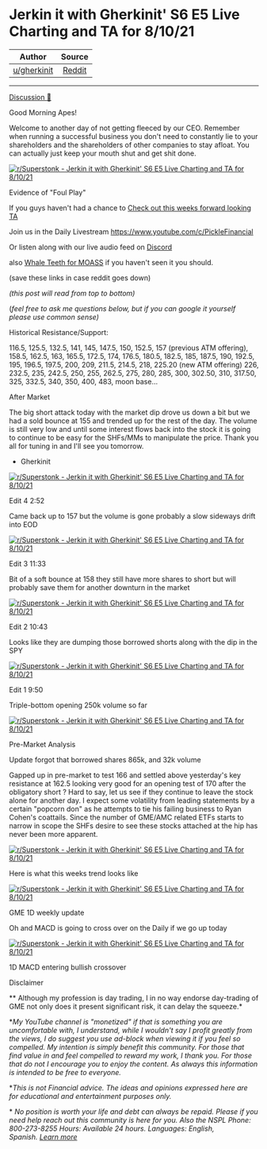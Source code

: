 Jerkin it with Gherkinit' S6 E5 Live Charting and TA for 8/10/21
================================================================

| Author      | Source | 
|  :----:     |    :----:   |        
| [u/gherkinit](https://www.reddit.com/user/gherkinit/) | [Reddit](https://www.reddit.com/r/Superstonk/comments/p1obl5/jerkin_it_with_gherkinit_s6_e5_live_charting_and/) |

---


[Discussion 🦍](https://www.reddit.com/r/Superstonk/search?q=flair_name%3A%22Discussion%20%F0%9F%A6%8D%22&restrict_sr=1)

Good Morning Apes!

Welcome to another day of not getting fleeced by our CEO. Remember when running a successful business you don't need to constantly lie to your shareholders and the shareholders of other companies to stay afloat. You can actually just keep your mouth shut and get shit done.

[![r/Superstonk - Jerkin it with Gherkinit' S6 E5 Live Charting and TA for 8/10/21](https://preview.redd.it/dexwd394xig71.png?width=2056&format=png&auto=webp&s=18a48da66cb18105eca06cd00d54e6e4ce51f0b5)](https://preview.redd.it/dexwd394xig71.png?width=2056&format=png&auto=webp&s=18a48da66cb18105eca06cd00d54e6e4ce51f0b5)

Evidence of "Foul Play"

If you guys haven't had a chance to [Check out this weeks forward looking TA](https://www.reddit.com/r/Superstonk/comments/p0koqe/jerkin_it_with_gherkinit_forward_looking_ta_for/)

Join us in the Daily Livestream <https://www.youtube.com/c/PickleFinancial>

Or listen along with our live audio feed on [Discord](https://discord.gg/HbqnUVsSrH)

also [Whale Teeth for MOASS](https://www.reddit.com/r/Superstonk/comments/p1ft0f/moass_hype_video/?utm_source=share&utm_medium=web2x&context=3) if you haven't seen it you should.

(save these links in case reddit goes down)

*(this post will read from top to bottom)*

(*feel free to ask me questions below, but if you can google it yourself please use common sense)*

Historical Resistance/Support:

116.5, 125.5, 132.5, 141, 145, 147.5, 150, 152.5, 157 (previous ATM offering), 158.5, 162.5, 163, 165.5, 172.5, 174, 176.5, 180.5, 182.5, 185, 187.5, 190, 192.5, 195, 196.5, 197.5, 200, 209, 211.5, 214.5, 218, 225.20 (new ATM offering) 226, 232.5, 235, 242.5, 250, 255, 262.5, 275, 280, 285, 300, 302.50, 310, 317.50, 325, 332.5, 340, 350, 400, 483, moon base...

After Market

The big short attack today with the market dip drove us down a bit but we had a sold bounce at 155 and trended up for the rest of the day. The volume is still very low and until some interest flows back into the stock it is going to continue to be easy for the SHFs/MMs to manipulate the price. Thank you all for tuning in and I'll see you tomorrow.

- Gherkinit

[![r/Superstonk - Jerkin it with Gherkinit' S6 E5 Live Charting and TA for 8/10/21](https://preview.redd.it/arcizciz6lg71.png?width=569&format=png&auto=webp&s=4b2757e6ea5130701380c58234a4fd2ad743ce64)](https://preview.redd.it/arcizciz6lg71.png?width=569&format=png&auto=webp&s=4b2757e6ea5130701380c58234a4fd2ad743ce64)

Edit 4 2:52

Came back up to 157 but the volume is gone probably a slow sideways drift into EOD

[![r/Superstonk - Jerkin it with Gherkinit' S6 E5 Live Charting and TA for 8/10/21](https://preview.redd.it/j71j3r7nukg71.png?width=1767&format=png&auto=webp&s=83706d08a800ee899fa0e717529cb4ed74038ffe)](https://preview.redd.it/j71j3r7nukg71.png?width=1767&format=png&auto=webp&s=83706d08a800ee899fa0e717529cb4ed74038ffe)

Edit 3 11:33

Bit of a soft bounce at 158 they still have more shares to short but will probably save them for another downturn in the market

[![r/Superstonk - Jerkin it with Gherkinit' S6 E5 Live Charting and TA for 8/10/21](https://preview.redd.it/ug9ow8j6vjg71.png?width=1765&format=png&auto=webp&s=f4967a8b6f4d45f1931a2f9226a93204f11ddb66)](https://preview.redd.it/ug9ow8j6vjg71.png?width=1765&format=png&auto=webp&s=f4967a8b6f4d45f1931a2f9226a93204f11ddb66)

Edit 2 10:43

Looks like they are dumping those borrowed shorts along with the dip in the SPY

[![r/Superstonk - Jerkin it with Gherkinit' S6 E5 Live Charting and TA for 8/10/21](https://preview.redd.it/62hzj248mjg71.png?width=1778&format=png&auto=webp&s=1c28c43fe53ee410dbaa0da5f6b3a1e282545254)](https://preview.redd.it/62hzj248mjg71.png?width=1778&format=png&auto=webp&s=1c28c43fe53ee410dbaa0da5f6b3a1e282545254)

Edit 1 9:50

Triple-bottom opening 250k volume so far

[![r/Superstonk - Jerkin it with Gherkinit' S6 E5 Live Charting and TA for 8/10/21](https://preview.redd.it/2ptx4delcjg71.png?width=1766&format=png&auto=webp&s=6b77bdd36ef0ee490645cfb30896a679910b87f7)](https://preview.redd.it/2ptx4delcjg71.png?width=1766&format=png&auto=webp&s=6b77bdd36ef0ee490645cfb30896a679910b87f7)

Pre-Market Analysis

Update forgot that borrowed shares 865k, and 32k volume

Gapped up in pre-market to test 166 and settled above yesterday's key resistance at 162.5 looking very good for an opening test of 170 after the obligatory short ? Hard to say, let us see if they continue to leave the stock alone for another day. I expect some volatility from leading statements by a certain "popcorn don" as he attempts to tie his failing business to Ryan Cohen's coattails. Since the number of GME/AMC related ETFs starts to narrow in scope the SHFs desire to see these stocks attached at the hip has never been more apparent.

[![r/Superstonk - Jerkin it with Gherkinit' S6 E5 Live Charting and TA for 8/10/21](https://preview.redd.it/7lt3dvwlyig71.png?width=1779&format=png&auto=webp&s=62ced365bf44d2f72505ebf1a8c84c308e9b5fe1)](https://preview.redd.it/7lt3dvwlyig71.png?width=1779&format=png&auto=webp&s=62ced365bf44d2f72505ebf1a8c84c308e9b5fe1)

Here is what this weeks trend looks like

[![r/Superstonk - Jerkin it with Gherkinit' S6 E5 Live Charting and TA for 8/10/21](https://preview.redd.it/ev9y9xq5zig71.png?width=2456&format=png&auto=webp&s=ae52d681ba9efcc507676b73216534959e83f239)](https://preview.redd.it/ev9y9xq5zig71.png?width=2456&format=png&auto=webp&s=ae52d681ba9efcc507676b73216534959e83f239)

GME 1D weekly update

Oh and MACD is going to cross over on the Daily if we go up today

[![r/Superstonk - Jerkin it with Gherkinit' S6 E5 Live Charting and TA for 8/10/21](https://preview.redd.it/cbjp8uihzig71.png?width=1769&format=png&auto=webp&s=447b3757057b6c5cc2d0cc690f4b11464e992b6a)](https://preview.redd.it/cbjp8uihzig71.png?width=1769&format=png&auto=webp&s=447b3757057b6c5cc2d0cc690f4b11464e992b6a)

1D MACD entering bullish crossover

Disclaimer

** Although my profession is day trading, I in no way endorse day-trading of GME not only does it present significant risk, it can delay the squeeze.*

**My YouTube channel is "monetized" if that is something you are uncomfortable with, I understand, while I wouldn't say I profit greatly from the views, I do suggest you use ad-block when viewing it if you feel so compelled.* *My intention is simply benefit this community. For those that find value in and feel compelled to reward my work, I thank you. For those that do not I encourage you to enjoy the content. As always this information is intended to be free to everyone.*

**This is not Financial advice. The ideas and opinions expressed here are for educational and entertainment purposes only.*

* *No position is worth your life and debt can always be repaid. Please if you need help reach out this community is here for you. Also the NSPL Phone: 800-273-8255 Hours: Available 24 hours. Languages: English, Spanish.* [*Learn more*](https://suicidepreventionlifeline.org/)
